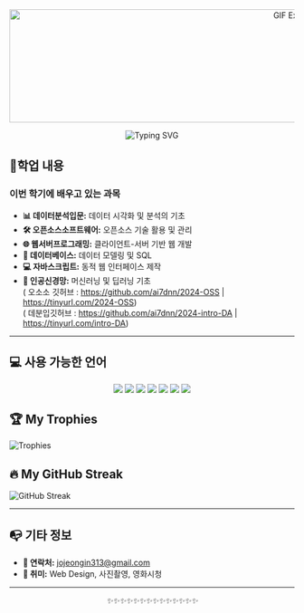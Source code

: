 <div align="center">
  <img src="https://i.pinimg.com/originals/70/82/63/70826360a72047abc1ff324e7df77b65.gif"width="1000" height="200" alt="GIF Example"/>
</div>



<div align="center">
  
![Typing SVG](https://readme-typing-svg.herokuapp.com?font=Jaro&size=50&duration=8000&color=000000&background=FFFFFF&center=true&vCenter=true&width=800&lines=Welcome+to+jojeongin313's+GitHub!;Enjoy+exploring+my+repositories!)

</div>


##  🌱학업 내용
### 이번 학기에 배우고 있는 과목
- **📊 데이터분석입문:** 데이터 시각화 및 분석의 기초
- **🛠️ 오픈소스소프트웨어:** 오픈소스 기술 활용 및 관리
- **🌐 웹서버프로그래밍:** 클라이언트-서버 기반 웹 개발
- **💾 데이터베이스:** 데이터 모델링 및 SQL
- **💻 자바스크립트:** 동적 웹 인터페이스 제작
- **🧠 인공신경망:** 머신러닝 및 딥러닝 기초 <br>
( 오소소 깃허브 : https://github.com/ai7dnn/2024-OSS  |  https://tinyurl.com/2024-OSS)<br>
( 데분입깃허브 : https://github.com/ai7dnn/2024-intro-DA  |  https://tinyurl.com/intro-DA)<br>
---

## 💻 사용 가능한 언어
<div align="center">
  <img src="https://img.shields.io/badge/Java-007396?style=for-the-badge&logo=java&logoColor=white"/>
  <img src="https://img.shields.io/badge/C-A8B9CC?style=for-the-badge&logo=c&logoColor=white"/>
  <img src="https://img.shields.io/badge/Python-3776AB?style=for-the-badge&logo=python&logoColor=white"/>
  <img src="https://img.shields.io/badge/SQL-4479A1?style=for-the-badge&logo=postgresql&logoColor=white"/>
  <img src="https://img.shields.io/badge/HTML5-E34F26?style=for-the-badge&logo=html5&logoColor=white"/>
  <img src="https://img.shields.io/badge/CSS3-1572B6?style=for-the-badge&logo=css3&logoColor=white"/>
  <img src="https://img.shields.io/badge/JSP-007396?style=for-the-badge&logo=java&logoColor=white"/>
</div>


## 🏆 My Trophies 
![Trophies](https://github-profile-trophy.vercel.app/?username=jojeongin313&theme=gruvbox)



## 🔥 My GitHub Streak 
![GitHub Streak](https://streak-stats.demolab.com?user=jojeongin313&theme=dark&hide_border=true)

---



## 📭 기타 정보
- **💌 연락처:** jojeongin313@gmail.com  
- **🎨 취미:** Web Design, 사진촬영, 영화시청

  
---


<div align="center">
  <i>✨✨✨✨✨✨✨✨✨✨✨✨✨✨</i>
</div>
